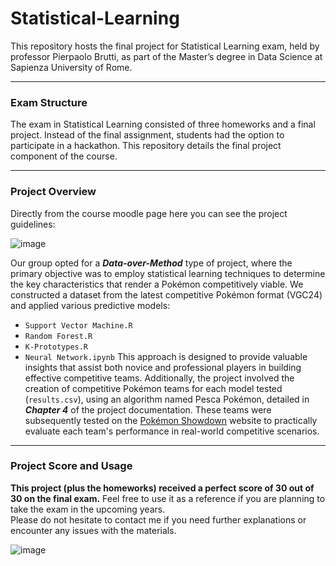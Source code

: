 # Statistical-Learning
This repository hosts the final project for Statistical Learning exam, held by professor Pierpaolo Brutti, as part of the Master’s degree in Data Science at Sapienza University of Rome.

-------------------------------------------------------------------------------------------------------------------------------------

### **Exam Structure**

The exam in Statistical Learning consisted of three homeworks and a final project. Instead of the final assignment, students had the option to participate in a hackathon. This repository details the final project component of the course.

-------------------------------------------------------------------------------------------------------------------------------------

### **Project Overview**

Directly from the course moodle page here you can see the project guidelines:

![image](https://github.com/Livia020799/Statistical-Learning/assets/146645775/a49ae30a-8da9-4276-9f8b-36015f521df4)

Our group opted for a ***Data-over-Method*** type of project, where the primary objective was to employ statistical learning techniques to determine the key characteristics that render a Pokémon competitively viable. We constructed a dataset from the latest competitive Pokémon format (VGC24) and applied various predictive models: <br>
- `Support Vector Machine.R`
- `Random Forest.R`
- `K-Prototypes.R`
- `Neural Network.ipynb`
This approach is designed to provide valuable insights that assist both novice and professional players in building effective competitive teams. Additionally, the project involved the creation of competitive Pokémon teams for each model tested (`results.csv`), using an algorithm named Pesca Pokémon, detailed in ***Chapter 4*** of the project documentation. These teams were subsequently tested on the [Pokémon Showdown](https://pokemonshowdown.com/) website to practically evaluate each team's performance in real-world competitive scenarios.

-------------------------------------------------------------------------------------------------------------------------------------

### **Project Score and Usage**

**This project (plus the homeworks) received a perfect score of 30 out of 30 on the final exam.** Feel free to use it as a reference if you are planning to take the exam in the upcoming years.<br> 
Please do not hesitate to contact me if you need further explanations or encounter any issues with the materials.

![image](https://github.com/Livia020799/Statistical-Learning/assets/146645775/a17046e2-78e8-4976-882a-5f9a70d4df0b)


 

